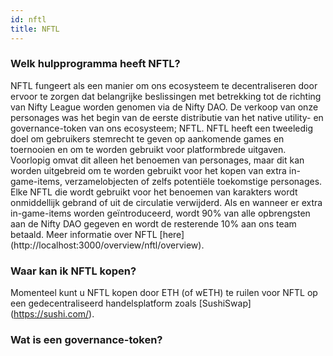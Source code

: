 ```yaml
---
id: nftl
title: NFTL
---
```


### Welk hulpprogramma heeft NFTL?

NFTL fungeert als een manier om ons ecosysteem te decentraliseren door ervoor te zorgen dat belangrijke beslissingen met betrekking tot de richting van Nifty League worden genomen via de Nifty DAO. De verkoop van onze personages was het begin van de eerste distributie van het native utility- en governance-token van ons ecosysteem; NFTL. NFTL heeft een tweeledig doel om gebruikers stemrecht te geven op aankomende games en toernooien en om te worden gebruikt voor platformbrede uitgaven. Voorlopig omvat dit alleen het benoemen van personages, maar dit kan worden uitgebreid om te worden gebruikt voor het kopen van extra in-game-items, verzamelobjecten of zelfs potentiële toekomstige personages. Elke NFTL die wordt gebruikt voor het benoemen van karakters wordt onmiddellijk gebrand of uit de circulatie verwijderd. Als en wanneer er extra in-game-items worden geïntroduceerd, wordt 90% van alle opbrengsten aan de Nifty DAO gegeven en wordt de resterende 10% aan ons team betaald. Meer informatie over NFTL \[here\] (http://localhost:3000/overview/nftl/overview).

### Waar kan ik NFTL kopen?

Momenteel kunt u NFTL kopen door ETH (of wETH) te ruilen voor NFTL op een gedecentraliseerd handelsplatform zoals \[SushiSwap\] (https://sushi.com/).

### Wat is een governance-token?
